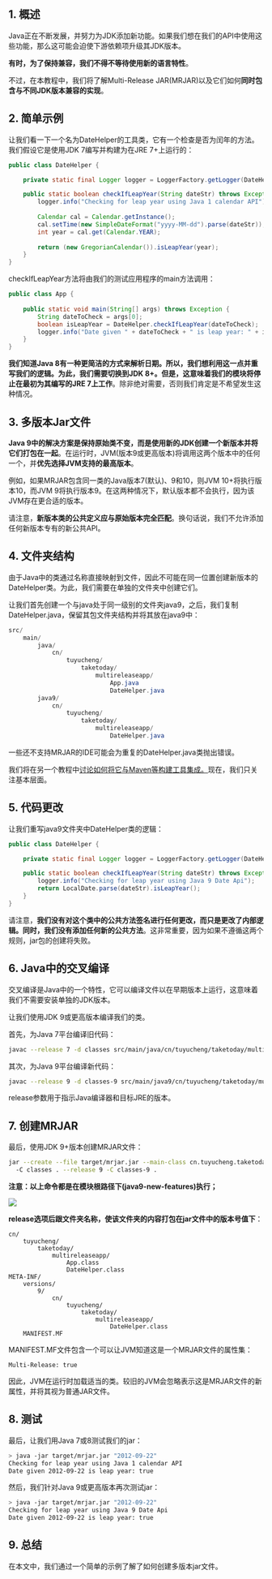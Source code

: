 ## 1. 概述

Java正在不断发展，并努力为JDK添加新功能。如果我们想在我们的API中使用这些功能，那么这可能会迫使下游依赖项升级其JDK版本。

**有时，为了保持兼容，我们不得不等待使用新的语言特性**。

不过，在本教程中，我们将了解Multi-Release JAR(MRJAR)以及它们如何**同时包含与不同JDK版本兼容的实现**。

## 2. 简单示例

让我们看一下一个名为DateHelper的工具类，它有一个检查是否为闰年的方法。我们假设它是使用JDK 7编写并构建为在JRE 7+上运行的：

```java
public class DateHelper {

	private static final Logger logger = LoggerFactory.getLogger(DateHelper.class);

	public static boolean checkIfLeapYear(String dateStr) throws Exception {
		logger.info("Checking for leap year using Java 1 calendar API");
        
		Calendar cal = Calendar.getInstance();
		cal.setTime(new SimpleDateFormat("yyyy-MM-dd").parse(dateStr));
		int year = cal.get(Calendar.YEAR);
        
		return (new GregorianCalendar()).isLeapYear(year);
	}
}
```

checkIfLeapYear方法将由我们的测试应用程序的main方法调用：

```java
public class App {
    
    public static void main(String[] args) throws Exception {
        String dateToCheck = args[0];
        boolean isLeapYear = DateHelper.checkIfLeapYear(dateToCheck);
        logger.info("Date given " + dateToCheck + " is leap year: " + isLeapYear);
    }
}
```

**我们知道Java 8有一种更简洁的方式来解析日期。所以，我们想利用这一点并重写我们的逻辑。为此，我们需要切换到JDK 8+。但是，这意味着我们的模块将停止在最初为其编写的JRE 7上工作**。除非绝对需要，否则我们肯定是不希望发生这种情况。

## 3. 多版本Jar文件

**Java 9中的解决方案是保持原始类不变，而是使用新的JDK创建一个新版本并将它们打包在一起**。在运行时，JVM(版本9或更高版本)将调用这两个版本中的任何一个，并**优先选择JVM支持的最高版本**。

例如，如果MRJAR包含同一类的Java版本7(默认)、9和10，则JVM 10+将执行版本10，而JVM 9将执行版本9。在这两种情况下，默认版本都不会执行，因为该JVM存在更合适的版本。

请注意，**新版本类的公共定义应与原始版本完全匹配**。换句话说，我们不允许添加任何新版本专有的新公共API。

## 4. 文件夹结构

由于Java中的类通过名称直接映射到文件，因此不可能在同一位置创建新版本的DateHelper类。为此，我们需要在单独的文件夹中创建它们。

让我们首先创建一个与java处于同一级别的文件夹java9，之后，我们复制DateHelper.java，保留其包文件夹结构并将其放在java9中：

```java
src/
    main/
        java/
            cn/
                tuyucheng/
                    taketoday/
                        multireleaseapp/
                            App.java
                            DateHelper.java
        java9/
            cn/
                tuyucheng/
                    taketoday/
                        multireleaseapp/
                            DateHelper.java
```

一些还不支持MRJAR的IDE可能会为重复的DateHelper.java类抛出错误。

我们将在另一个教程中[讨论如何将它与Maven等构建工具集成。](https://maven.apache.org/plugins/maven-compiler-plugin/multirelease.html)现在，我们只关注基本层面。

## 5. 代码更改

让我们重写java9文件夹中DateHelper类的逻辑：

```java
public class DateHelper {

	private static final Logger logger = LoggerFactory.getLogger(DateHelper.class);

	public static boolean checkIfLeapYear(String dateStr) throws Exception {
		logger.info("Checking for leap year using Java 9 Date Api");
		return LocalDate.parse(dateStr).isLeapYear();
	}
}
```

请注意，**我们没有对这个类中的公共方法签名进行任何更改，而只是更改了内部逻辑。同时，我们没有添加任何新的公共方法**。这非常重要，因为如果不遵循这两个规则，jar包的创建将失败。

## 6. Java中的交叉编译

交叉编译是Java中的一个特性，它可以编译文件以在早期版本上运行，这意味着我们不需要安装单独的JDK版本。

让我们使用JDK 9或更高版本编译我们的类。

首先，为Java 7平台编译旧代码：

```bash
javac --release 7 -d classes src/main/java/cn/tuyucheng/taketoday/multireleaseapp/*.java
```

其次，为Java 9平台编译新代码：

```bash
javac --release 9 -d classes-9 src/main/java9/cn/tuyucheng/taketoday/multireleaseapp/*.java
```

release参数用于指示Java编译器和目标JRE的版本。

## 7. 创建MRJAR

最后，使用JDK 9+版本创建MRJAR文件：

```bash
jar --create --file target/mrjar.jar --main-class cn.tuyucheng.taketoday.multireleaseapp.App
  -C classes . --release 9 -C classes-9 .
```

**注意：以上命令都是在模块根路径下(java9-new-features)执行；**

<img src="../assets/img.png">

**release选项后跟文件夹名称，使该文件夹的内容打包在jar文件中的版本号值下**：

```shell
cn/
    tuyucheng/
        taketoday/
            multireleaseapp/
                App.class
                DateHelper.class
META-INF/
    versions/
        9/
            cn/
                tuyucheng/
                    taketoday/
                        multireleaseapp/
                            DateHelper.class
    MANIFEST.MF
```

MANIFEST.MF文件包含一个可以让JVM知道这是一个MRJAR文件的属性集：

```plaintext
Multi-Release: true
```

因此，JVM在运行时加载适当的类。较旧的JVM会忽略表示这是MRJAR文件的新属性，并将其视为普通JAR文件。

## 8. 测试

最后，让我们用Java 7或8测试我们的jar：

```bash
> java -jar target/mrjar.jar "2012-09-22"
Checking for leap year using Java 1 calendar API 
Date given 2012-09-22 is leap year: true
```

然后，我们针对Java 9或更高版本再次测试jar：

```bash
> java -jar target/mrjar.jar "2012-09-22"
Checking for leap year using Java 9 Date Api
Date given 2012-09-22 is leap year: true
```

## 9. 总结

在本文中，我们通过一个简单的示例了解了如何创建多版本jar文件。